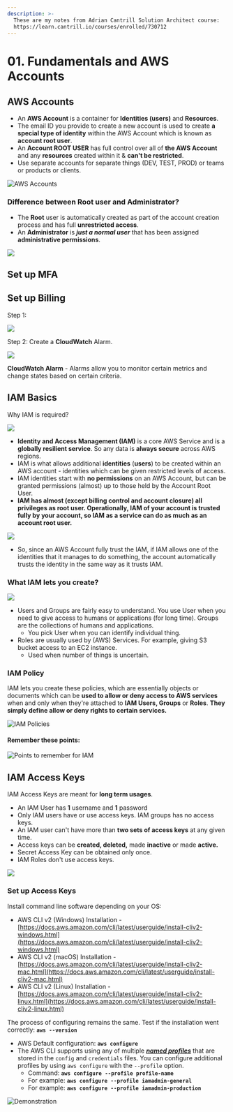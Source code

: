 ```yaml
---
description: >-
  These are my notes from Adrian Cantrill Solution Architect course:
  https://learn.cantrill.io/courses/enrolled/730712
---
```


# 01. Fundamentals and AWS Accounts

## AWS Accounts

* An **AWS Account** is a container for **Identities \(users\)** and **Resources**.
* The email ID you provide to create a new account is used to create **a special type of identity** within the AWS Account which is known as **account root user**.
* An **Account ROOT USER** has full control over all of **the AWS Account** and any **resources** created within it & **can't be restricted**. 
* Use separate accounts for separate things \(DEV, TEST, PROD\) or teams or products or clients.

![AWS Accounts](../.gitbook/assets/image%20%2825%29.png)

### Difference between Root user and Administrator?

* The **Root** user is automatically created as part of the account creation process and has full **unrestricted access**.
* An **Administrator** is _**just a normal user**_ that has been assigned **administrative permissions**.

![](../.gitbook/assets/image%20%2842%29.png)

## Set up MFA



## Set up Billing

Step 1:

![](../.gitbook/assets/image%20%2828%29.png)

Step 2: Create a **CloudWatch** Alarm.

![](../.gitbook/assets/image%20%2826%29.png)

**CloudWatch Alarm** - Alarms allow you to monitor certain metrics and change states based on certain criteria.

## IAM Basics

Why IAM is required?

![](../.gitbook/assets/image%20%2830%29.png)

* **Identity and Access Management \(IAM\)** is a core AWS Service and is a **globally resilient service**. So any data is **always secure** across AWS regions.
* IAM is what allows additional **identities** \(**users**\) to be created within an AWS account - identities which can be given restricted levels of access.
* IAM identities start with **no permissions** on an AWS Account, but can be granted permissions \(almost\) up to those held by the Account Root User.
* **IAM has almost \(except billing control and account closure\) all privileges as root user. Operationally, IAM of your account is trusted fully by your account, so IAM as a service can do as much as an account root user.**

![](../.gitbook/assets/image%20%2836%29.png)

* So, since an AWS Account fully trust the IAM, if IAM allows one of the identities that it manages to do something, the account automatically trusts the identity in the same way as it trusts IAM. 

### What IAM lets you create?

![](../.gitbook/assets/image%20%2831%29.png)

* Users and Groups are fairly easy to understand. You use User when you need to give access to humans or applications \(for long time\). Groups are the collections of humans and applications.
  * You pick User when you can identify individual thing.
* Roles are usually used by \(AWS\) Services. For example, giving S3 bucket access to an EC2 instance.
  * Used when number of things is uncertain.

### IAM Policy

IAM lets you create these policies, which are essentially objects or documents which can be **used to allow or deny access to AWS services** when and only when they're attached to **IAM Users, Groups** or **Roles**. **They simply define allow or deny rights to certain services.**

![IAM Policies](../.gitbook/assets/image%20%2835%29.png)

#### Remember these points:

![Points to remember for IAM](../.gitbook/assets/image%20%2833%29.png)

## IAM Access Keys

IAM Access Keys are meant for **long term usages**.

* An IAM User has **1** username and **1** password
* Only IAM users have or use access keys. IAM groups has no access keys.
* An IAM user can't have more than **two sets of access keys** at any given time.
* Access keys can be **created, deleted,** made **inactive** or made **active.**
* Secret Access Key can be obtained only once.
* IAM Roles don't use access keys.

![](../.gitbook/assets/image%20%2843%29.png)

### Set up Access Keys

Install command line software depending on your OS:

* AWS CLI v2 \(Windows\) Installation - [https://docs.aws.amazon.com/cli/latest/userguide/install-cliv2-windows.html](https://docs.aws.amazon.com/cli/latest/userguide/install-cliv2-windows.html)
* AWS CLI v2 \(macOS\) Installation - [https://docs.aws.amazon.com/cli/latest/userguide/install-cliv2-mac.html](https://docs.aws.amazon.com/cli/latest/userguide/install-cliv2-mac.html)
* AWS CLI v2 \(Linux\) Installation - [https://docs.aws.amazon.com/cli/latest/userguide/install-cliv2-linux.html](https://docs.aws.amazon.com/cli/latest/userguide/install-cliv2-linux.html)

The process of configuring remains the same. Test if the installation went correctly: **`aws --version`** 

* AWS Default configuration: **`aws configure`**
* The AWS CLI supports using any of multiple [_**named profiles**_](https://docs.aws.amazon.com/cli/latest/userguide/cli-configure-profiles.html) that are stored in the `config` and `credentials` files. You can configure additional profiles by using `aws configure` with the `--profile` option.
  * Command: **`aws configure --profile profile-name`**
  * For example: **`aws configure --profile iamadmin-general`**
  * For example: **`aws configure --profile iamadmin-production`**

![Demonstration](../.gitbook/assets/image%20%2845%29.png)



